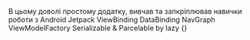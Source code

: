В цьому доволі простому додатку, вивчав та запкріплював навички роботи з Android Jetpack
ViewBinding
DataBinding
NavGraph
ViewModelFactory
Serializable & Parcelable
by lazy {}
